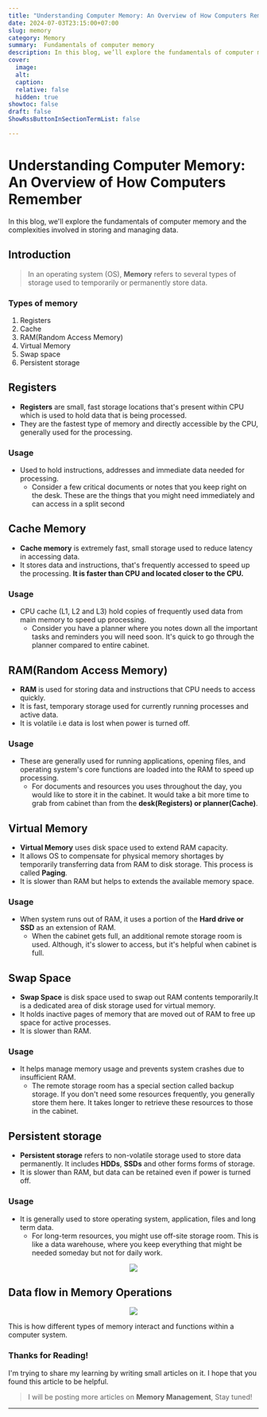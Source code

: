```yaml
---
title: "Understanding Computer Memory: An Overview of How Computers Remember"
date: 2024-07-03T23:15:00+07:00
slug: memory
category: Memory 
summary:  Fundamentals of computer memory
description: In this blog, we’ll explore the fundamentals of computer memory and the complexities involved in storing and managing data.
cover:
  image:
  alt: 
  caption: 
  relative: false
  hidden: true
showtoc: false
draft: false
ShowRssButtonInSectionTermList: false

---
```


# Understanding Computer Memory: An Overview of How Computers Remember

In this blog, we'll explore the fundamentals of computer memory and the complexities involved in storing and managing data.

## Introduction
> In an operating system (OS), **Memory** refers to several types of storage used to temporarily or permanently store data.

### Types of memory
1. Registers
2. Cache
3. RAM(Random Access Memory)
4. Virtual Memory
5. Swap space
6. Persistent storage

## Registers

- **Registers** are small, fast storage locations that's present within CPU which is used to hold data 
that is being processed. 
- They are the fastest type of memory and directly accessible by the CPU, generally used for the processing.

### Usage

- Used to hold instructions, addresses and immediate data needed for processing.
  - Consider a few critical documents or notes that you keep right on the desk. These are the things 
  that you might need immediately and can access in a split second

## Cache Memory

- **Cache memory** is extremely fast, small storage used to reduce latency in accessing data.
- It stores data and instructions, that's frequently accessed to speed up the processing. **It is faster than
  CPU and located closer to the CPU.**

### Usage 

- CPU cache (L1, L2 and L3) hold copies of frequently used data from main memory to speed up processing.
  - Consider you have a planner where you notes down all the important tasks and reminders you will need soon.
    It's quick to go through the planner compared to entire cabinet.

## RAM(Random Access Memory)

- **RAM** is used for storing data and instructions that CPU needs to access quickly. 
- It is fast, temporary storage used for currently running processes and active data.
- It is volatile i.e data is lost when power is turned off.

### Usage

- These are generally used for running applications, opening files, and operating system's core
  functions are loaded into the RAM to speed up processing.
  - For documents and resources you uses throughout the day, you would like to store it in the cabinet.
    It would take a bit more time to grab from cabinet than from the **desk(Registers) or planner(Cache)**.

## Virtual Memory

- **Virtual Memory** uses disk space used to extend RAM capacity. 
- It allows OS to compensate for physical memory shortages by temporarily transferring data from RAM to disk storage. 
This process is called **Paging**.
- It is slower than RAM but helps to extends the available memory space.

### Usage

- When system runs out of RAM, it uses a portion of the **Hard drive or SSD** as an extension of RAM.
  - When the cabinet gets full, an additional remote storage room is used. Although, it's slower to access,
    but it's helpful when cabinet is full.

## Swap Space

- **Swap Space** is disk space used to swap out RAM contents temporarily.It is a dedicated area of disk
  storage used for virtual memory.
- It holds inactive pages of memory that are moved out of RAM to free up space for active processes.
- It is slower than RAM.

### Usage 

- It helps manage memory usage and prevents system crashes due to insufficient RAM.
  - The remote storage room has a special section called backup storage. If you don't need some resources
    frequently, you generally store them here. It takes longer to retrieve these resources to those in the cabinet.

## Persistent storage

- **Persistent storage** refers to non-volatile storage used to store data permanently. It includes **HDDs**, **SSDs** and other forms
  forms of storage.
- It is slower than RAM, but data can be retained even if power is turned off.

### Usage

- It is generally used to store operating system, application, files and long term data. 
  - For long-term resources, you might use off-site storage room. This is like a data warehouse, where you keep everything that might be needed someday but not for daily work.

<p align="center">
<img src="/images/os-memory/memory.png"/>
</p>

## Data flow in Memory Operations


<p align="center">
<img src="/images/os-memory/data-flow.png"/>
</p>

This is how different types of memory interact and functions within a computer system.


### Thanks for Reading!

I'm trying to share my learning by writing small articles on it. I hope that you found this article to be helpful.

> I will be posting more articles on **Memory Management**, Stay tuned!


---